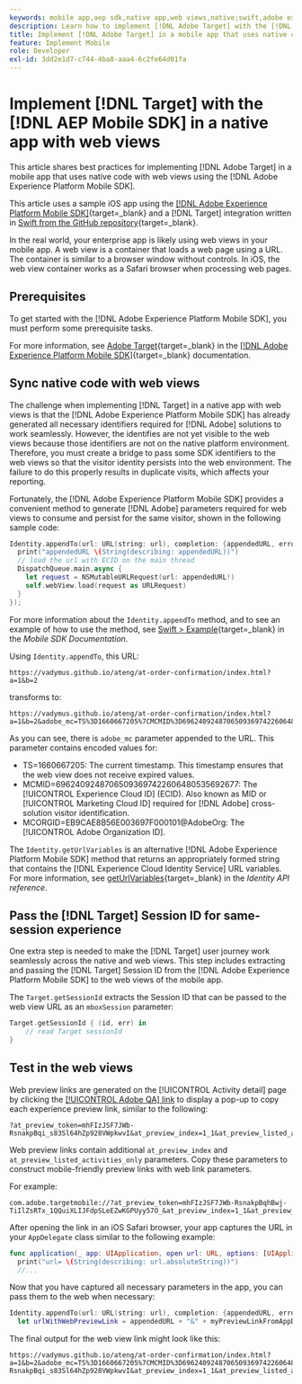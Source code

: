 ```yaml
---
keywords: mobile app,aep sdk,native app,web views,native;swift,adobe experience platform mobile sdk,mobile sdk,native code
description: Learn how to implement [!DNL Adobe Target] with the [!DNL AEP Mobile SDK] in a native app with web views.
title: Implement [!DNL Adobe Target] in a mobile app that uses native code with web views
feature: Implement Mobile
role: Developer
exl-id: 3dd2e1d7-c744-4ba8-aaa4-6c2fe64d01fa
---
```

# Implement [!DNL Target] with the [!DNL AEP Mobile SDK] in a native app with web views

This article shares best practices for implementing [!DNL Adobe Target] in a mobile app that uses native code with web views using the [!DNL Adobe Experience Platform Mobile SDK]. 

This article uses a sample iOS app using the [[!DNL Adobe Experience Platform Mobile SDK]](https://developer.adobe.com/client-sdks/documentation/getting-started/){target=_blank} and a [!DNL Target] integration written in [Swift from the GitHub repository](https://github.com/adobe/aep-sdk-app/){target=_blank}.

In the real world, your enterprise app is likely using web views in your mobile app. A web view is a container that loads a web page using a URL. The container is similar to a browser window without controls. In iOS, the web view container works as a Safari browser when processing web pages.

## Prerequisites

To get started with the [!DNL Adobe Experience Platform Mobile SDK], you must perform some prerequisite tasks. 

For more information, see [Adobe Target](https://developer.adobe.com/client-sdks/documentation/adobe-target/){target=_blank} in the [[!DNL Adobe Experience Platform Mobile SDK]](https://developer.adobe.com/client-sdks/documentation/){target=_blank} documentation.

## Sync native code with web views

The challenge when implementing [!DNL Target] in a native app with web views is that the [!DNL Adobe Experience Platform Mobile SDK] has already generated all necessary identifiers required for [!DNL Adobe] solutions to work seamlessly. However, the identifies are not yet visible to the web views because those identifiers are not on the native platform environment. Therefore, you must create a bridge to pass some SDK identifiers to the web views so that the visitor identity persists into the web environment. The failure to do this properly results in duplicate visits, which affects your reporting.

Fortunately, the [!DNL Adobe Experience Platform Mobile SDK] provides a convenient method to generate [!DNL Adobe] parameters required for web views to consume and persist for the same visitor, shown in the following sample code:

```swift
Identity.appendTo(url: URL(string: url), completion: {appendedURL, error in
  print("appendedURL \(String(describing: appendedURL))")
  // load the url with ECID on the main thread
  DispatchQueue.main.async {
    let request = NSMutableURLRequest(url: appendedURL!)
    self.webView.load(request as URLRequest)
  }
});
```

For more information about the `Identity.appendTo` method, and to see an example of how to use the method, see [Swift > Example](https://developer.adobe.com/client-sdks/documentation/mobile-core/identity/tabs/api-reference/){target=_blank} in the *Mobile SDK Documentation*.

Using `Identity.appendTo`, this URL:

```
https://vadymus.github.io/ateng/at-order-confirmation/index.html?a=1&b=2
```

transforms to:

```
https://vadymus.github.io/ateng/at-order-confirmation/index.html?a=1&b=2&adobe_mc=TS%3D1660667205%7CMCMID%3D69624092487065093697422606480535692677%7CMCORGID%3DEB9CAE8B56E003697F000101%40AdobeOrg
```

As you can see, there is `adobe_mc` parameter appended to the URL. This parameter contains encoded values for:

* TS=1660667205: The current timestamp. This timestamp ensures that the web view does not receive expired values.
* MCMID=69624092487065093697422606480535692677: The [!UICONTROL Experience Cloud ID] (ECID). Also known as MID or [!UICONTROL Marketing Cloud ID] required for [!DNL Adobe] cross-solution visitor identification.
* MCORGID=EB9CAE8B56E003697F000101@AdobeOrg: The [!UICONTROL Adobe Organization ID].

The `Identity.getUrlVariables` is an alternative [!DNL Adobe Experience Platform Mobile SDK] method that returns an appropriately formed string that contains the [!DNL Experience Cloud Identity Service] URL variables. For more information, see [getUrlVariables](https://developer.adobe.com/client-sdks/documentation/mobile-core/identity/api-reference/#geturlvariables){target=_blank} in the *Identity API reference*.

## Pass the [!DNL Target] Session ID for same-session experience

One extra step is needed to make the [!DNL Target] user journey work seamlessly across the native and web views. This step includes extracting and passing the [!DNL Target] Session ID from the [!DNL Adobe Experience Platform Mobile SDK] to the web views of the mobile app.

The `Target.getSessionId` extracts the Session ID that can be passed to the web view URL as an `mboxSession` parameter:

```swift
Target.getSessionId { (id, err) in
    // read Target sessionId
}
```

## Test in the web views

Web preview links are generated on the [!UICONTROL Activity detail] page by clicking the [[!UICONTROL Adobe QA] link](/help/dev/implement/mobile/target-mobile-preview.md) to display a pop-up to copy each experience preview link, similar to the following:

```
?at_preview_token=mhFIzJSF7JWb-RsnakpBqi_s83Sl64hZp928VWpkwvI&at_preview_index=1_1&at_preview_listed_activities_only=true
```

Web preview links contain additional `at_preview_index` and `at_preview_listed_activities_only` parameters. Copy these parameters to construct mobile-friendly preview links with web link parameters. 

For example:

```
com.adobe.targetmobile://?at_preview_token=mhFIzJSF7JWb-RsnakpBqhBwj-TiIlZsRTx_1QQuiXLIJFdpSLeEZwKGPUyy57O_&at_preview_index=1_1&at_preview_listed_activities_only=true
```

After opening the link in an iOS Safari browser, your app captures the URL in your `AppDelegate` class similar to the following example:

```swift
func application(_ app: UIApplication, open url: URL, options: [UIApplicationOpenURLOptionsKey : Any] = [:]) -> Bool {
  print("url= \(String(describing: url.absoluteString))")
  //...
```

Now that you have captured all necessary parameters in the app, you can pass them to the web when necessary:

```swift
Identity.appendTo(url: URL(string: url), completion: {appendedURL, error in
  let urlWithWebPreviewLink = appendedURL + "&" + myPreviewLinkFromAppDelegate
```

The final output for the web view link might look like this:

```
https://vadymus.github.io/ateng/at-order-confirmation/index.html?a=1&b=2&adobe_mc=TS%3D1660667205%7CMCMID%3D69624092487065093697422606480535692677%7CMCORGID%3DEB9CAE8B56E003697F000101%40AdobeOrg&at_preview_token=mhFIzJSF7JWb-RsnakpBqi_s83Sl64hZp928VWpkwvI&at_preview_index=1_1&at_preview_listed_activities_only=true
```
